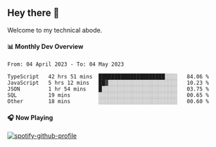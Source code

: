 ## Hey there 👋

Welcome to my technical abode.

#### 📊 Monthly Dev Overview
<!--START_SECTION:waka-->

```text
From: 04 April 2023 - To: 04 May 2023

TypeScript   42 hrs 51 mins  █████████████████████░░░░   84.06 %
JavaScript   5 hrs 12 mins   ██▓░░░░░░░░░░░░░░░░░░░░░░   10.23 %
JSON         1 hr 54 mins    █░░░░░░░░░░░░░░░░░░░░░░░░   03.75 %
SQL          19 mins         ░░░░░░░░░░░░░░░░░░░░░░░░░   00.65 %
Other        18 mins         ░░░░░░░░░░░░░░░░░░░░░░░░░   00.60 %
```

<!--END_SECTION:waka-->

#### 🎧 Now Playing

[![spotify-github-profile](https://spotify-github-profile.vercel.app/api/view?uid=james2mid&cover_image=true&theme=natemoo-re)](https://open.spotify.com/user/james2mid?si=2b3baf2b09cb499e)
